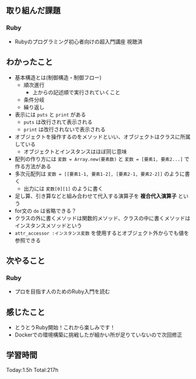 ## 取り組んだ課題
### Ruby
- Rubyのプログラミング初心者向けの超入門講座 視聴済
## わかったこと
- 基本構造とは(制御構造・制御フロー)
  - 順次進行
    - 上からの記述順で実行されていくこと
  - 条件分岐
  - 繰り返し
- 表示には `puts` と `print` がある
  - `puts` は改行されて表示される
  - `print` は改行されないで表示される
- オブジェクトを操作するのをメソッドといい、オブジェクトはクラスに所属している
  - オブジェクトとインスタンスはほぼ同じ意味
- 配列の作り方には `変数 = Array.new(要素数)` と `変数 = [要素1, 要素2...]` で作る方法がある
- 多次元配列は `変数 = [[要素1-1, 要素1-2], [要素2-1, 要素2-2]]` のように書く
  - 出力には `変数[0][1]` のように書く
- 足し算、引き算などと組み合わせて代入する演算子を **複合代入演算子** という
- for文の `do` は省略できる？
- クラスの外に書くメソッドは関数的メソッド、クラスの中に書くメソッドはインスタンスメソッドという
- `attr_accessor :インスタンス変数` を使用するとオブジェクト外からでも値を参照できる
## 次やること
### Ruby
- プロを目指す人のためのRuby入門を読む
## 感じたこと
- とうとうRuby開始！これから楽しみです！
- Dockerでの環境構築に挑戦したが細かい所が足りていないので次回修正
## 学習時間
Today:1.5h Total:217h